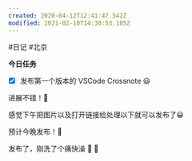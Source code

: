 ```yaml
---
created: 2020-04-12T12:41:47.542Z
modified: 2021-02-10T14:30:53.185Z
---
```

#日记 #北京

**今日任务**

* [x] 发布第一个版本的 VSCode Crossnote :smiley: 
<!-- @timer "date":"Sun Apr 12 2020 12:23:59 GMT+0800 (China Standard Time)" -->
进展不错！:full_moon_with_face:
<!-- @timer "date":"Sun Apr 12 2020 14:01:55 GMT+0800 (China Standard Time)" -->
感觉下午把图片以及打开链接给处理以下就可以发布了:grinning:
<!-- @timer "date":"Sun Apr 12 2020 20:42:29 GMT+0800 (China Standard Time)" -->
预计今晚发布！:full_moon_with_face: 
<!-- @timer "date":"Sun Apr 12 2020 22:02:56 GMT+0800 (China Standard Time)" -->
发布了，刚洗了个痛快澡 :shower: :full_moon_with_face:  


